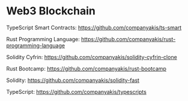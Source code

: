 # Web3 Blockchain

TypeScript Smart Contracts:
https://github.com/companyakis/ts-smart

Rust Programming Language:
https://github.com/companyakis/rust-programming-language

Solidity Cyfrin:
https://github.com/companyakis/solidity-cyfrin-clone

Rust Bootcamp:
https://github.com/companyakis/rust-bootcamp

Solidity:
https://github.com/companyakis/solidity-fast

TypeScript:
https://github.com/companyakis/typescripts



